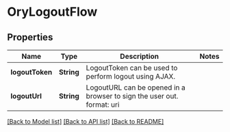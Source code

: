 # OryLogoutFlow

## Properties
Name | Type | Description | Notes
------------ | ------------- | ------------- | -------------
**logoutToken** | **String** | LogoutToken can be used to perform logout using AJAX. | 
**logoutUrl** | **String** | LogoutURL can be opened in a browser to sign the user out.  format: uri | 

[[Back to Model list]](../README.md#documentation-for-models) [[Back to API list]](../README.md#documentation-for-api-endpoints) [[Back to README]](../README.md)


